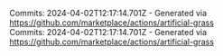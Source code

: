 Commits: 2024-04-02T12:17:14.701Z - Generated via https://github.com/marketplace/actions/artificial-grass
<br>
Commits: 2024-04-02T12:17:14.701Z - Generated via https://github.com/marketplace/actions/artificial-grass
<br>
